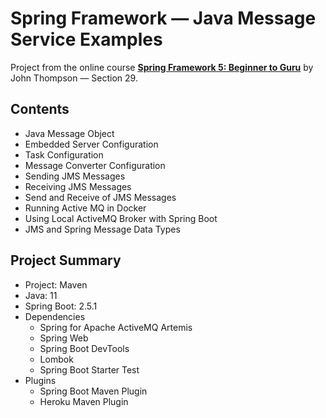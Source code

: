 # Spring Framework — Java Message Service Examples

Project from the online course [**Spring Framework 5: Beginner to Guru**](https://www.udemy.com/course/spring-framework-5-beginner-to-guru/) by John Thompson — Section 29.

## Contents

- Java Message Object
- Embedded Server Configuration
- Task Configuration
- Message Converter Configuration
- Sending JMS Messages
- Receiving JMS Messages
- Send and Receive of JMS Messages
- Running Active MQ in Docker
- Using Local ActiveMQ Broker with Spring Boot
- JMS and Spring Message Data Types

## Project Summary

- Project: Maven
- Java: 11
- Spring Boot: 2.5.1
- Dependencies
  - Spring for Apache ActiveMQ Artemis
  - Spring Web
  - Spring Boot DevTools
  - Lombok
  - Spring Boot Starter Test
- Plugins
  - Spring Boot Maven Plugin
  - Heroku Maven Plugin
